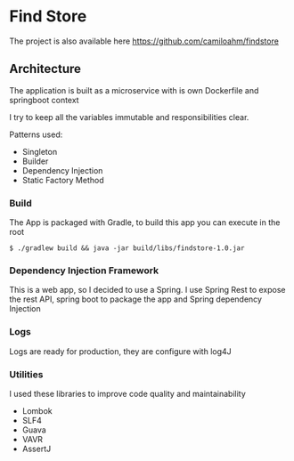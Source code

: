 # Find Store

The project is also available here https://github.com/camiloahm/findstore

## Architecture

The application is built as a microservice with is own Dockerfile and springboot context

I try to keep all the variables immutable and responsibilities clear.

Patterns used:
* Singleton
* Builder 
* Dependency Injection
* Static Factory Method

### Build
The App is packaged with Gradle, to build this app you can execute in the root 
```
$ ./gradlew build && java -jar build/libs/findstore-1.0.jar 
```

### Dependency Injection Framework

This is a web app, so I decided to use a Spring. I use Spring Rest to expose the rest API, spring boot to package the app and Spring dependency Injection   


### Logs

Logs are ready for production, they are configure with log4J  

### Utilities

I used these libraries to improve code quality and maintainability 

* Lombok
* SLF4
* Guava 
* VAVR
* AssertJ